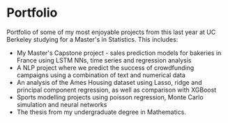 # Portfolio
Portfolio of some of my most enjoyable projects from this last year at UC Berkeley studying for a Master's in Statistics. This includes: 

* My Master's Capstone project - sales prediction models for bakeries in France using LSTM NNs, time series and regression analysis
* A NLP project where we predict the success of crowdfunding campaigns using a combination of text and numerical data
* An analysis of the Ames Housing dataset using Lasso, ridge and principal component regression, as well as comparison with XGBoost
* Sports modelling projects using poisson regression, Monte Carlo simulation and neural networks
* The thesis from my undergraduate degree in Mathematics.

